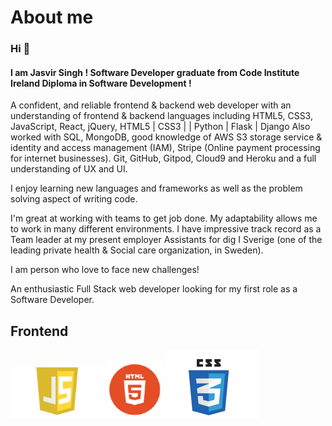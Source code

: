 # About me

### Hi 👋

#### I am Jasvir Singh ! Software Developer graduate from Code Institute Ireland Diploma in Software Development !


A confident, and reliable frontend & backend web developer with an understanding of frontend & backend languages including HTML5, CSS3, JavaScript, React, jQuery, HTML5 | CSS3 |  | Python | Flask | Django Also worked with SQL, MongoDB, good knowledge of AWS S3 storage service & identity and access management (IAM), Stripe (Online payment processing for internet businesses). Git, GitHub, Gitpod, Cloud9 and Heroku and a full understanding of UX and UI.

 I enjoy learning new languages and frameworks as well as the problem solving aspect of writing code.

 I'm great at working with teams to get job done. My adaptability allows me to work in many different environments. I have impressive track record as a Team leader at my present employer Assistants for dig I Sverige (one of the leading private health & Social care organization, in Sweden).

 I am person who love to face new challenges!

An enthusiastic Full Stack web developer looking for my first role as a Software Developer.


## Frontend

![JavaScript](Js.png) ![HTML](HTML.png)  ![CSS](Css.png)

<!--
**jas-sin82/jas-sin82** is a ✨ _special_ ✨ repository because its `README.md` (this file) appears on your GitHub profile.

Here are some ideas to get you started:

- 🔭 I’m currently working on ...
- 🌱 I’m currently learning ...
- 👯 I’m looking to collaborate on ...
- 🤔 I’m looking for help with ...
- 💬 Ask me about ...
- 📫 How to reach me: ...
- 😄 Pronouns: ...
- ⚡ Fun fact: ...
-->
